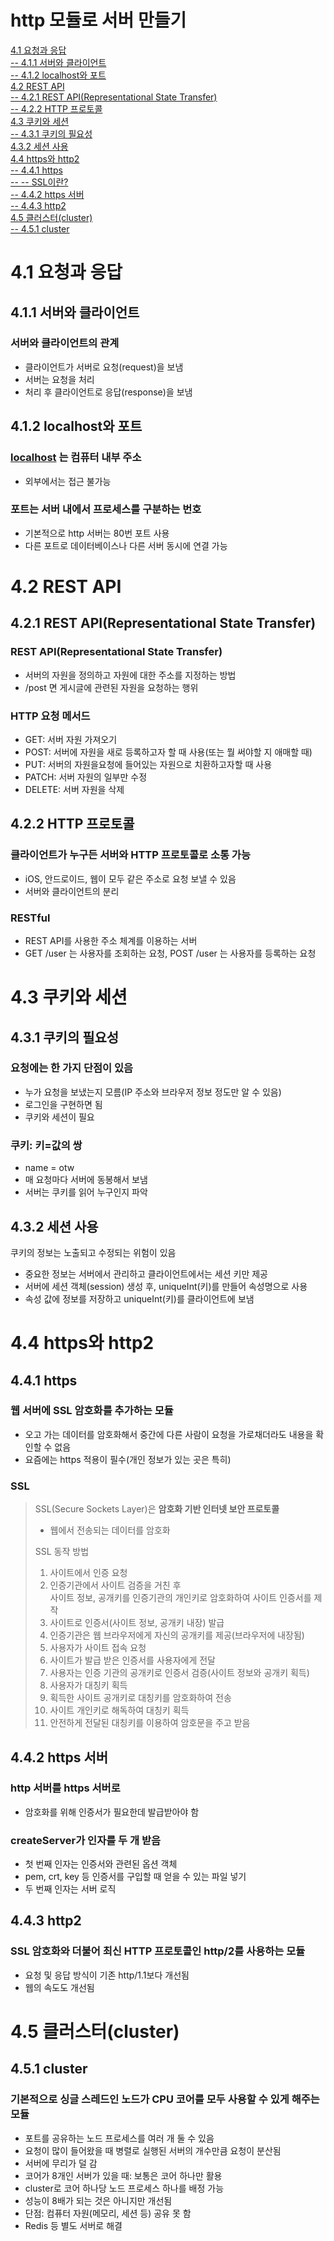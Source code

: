 # http 모듈로 서버 만들기
[4.1 요청과 응답](#41-요청과-응답)  
[-- 4.1.1 서버와 클라이언트](#411-서버와-클라이언트)  
[-- 4.1.2 localhost와 포트](#412-localhost와-포트)  
[4.2 REST API](#42-rest-api)  
[-- 4.2.1 REST API(Representational State Transfer)](#421-rest-apirepresentational-state-transfer)  
[-- 4.2.2 HTTP 프로토콜](#422-http-프로토콜)  
[4.3 쿠키와 세션](#43-쿠키와-세션)  
[-- 4.3.1 쿠키의 필요성](#431-쿠키의-필요성)  
[4.3.2 세션 사용](#432-세션-사용)  
[4.4 https와 http2](#44-https와-http2)  
[-- 4.4.1 https](#441-https)  
[-- -- SSL이란?](#ssl)  
[-- 4.4.2 https 서버](#442-https-서버)  
[-- 4.4.3 http2](#443)  
[4.5 클러스터(cluster)](#45-클러스터cluster)  
[-- 4.5.1 cluster](#451-cluster)  

# 4.1 요청과 응답

## 4.1.1 서버와 클라이언트

### 서버와 클라이언트의 관계

- 클라이언트가 서버로 요청(request)을 보냄
- 서버는 요청을 처리
- 처리 후 클라이언트로 응답(response)을 보냄

## 4.1.2 localhost와 포트

### [localhost](http://localhost) 는 컴퓨터 내부 주소

- 외부에서는 접근 불가능

### 포트는 서버 내에서 프로세스를 구분하는 번호

- 기본적으로 http 서버는 80번 포트 사용
- 다른 포트로 데이터베이스나 다른 서버 동시에 연결 가능

# 4.2 REST API

## 4.2.1 REST API(Representational State Transfer)

### REST API(Representational State Transfer)

- 서버의 자원을 정의하고 자원에 대한 주소를 지정하는 방법
- /post 면 게시글에 관련된 자원을 요청하는 행위

### HTTP 요청 메서드

- GET: 서버 자원 가져오기
- POST: 서버에 자원을 새로 등록하고자 할 때 사용(또는 뭘 써야할 지 애매할 때)
- PUT: 서버의 자원을요청에 들어있는 자원으로 치환하고자할 때 사용
- PATCH: 서버 자원의 일부만 수정
- DELETE: 서버 자원을 삭제

## 4.2.2 HTTP 프로토콜

### 클라이언트가 누구든 서버와 HTTP 프로토콜로 소통 가능

- iOS, 안드로이드, 웹이 모두 같은 주소로 요청 보낼 수 있음
- 서버와 클라이언트의 분리

### RESTful

- REST API를 사용한 주소 체계를 이용하는 서버
- GET /user 는 사용자를 조회하는 요청, POST /user 는 사용자를 등록하는 요청

# 4.3 쿠키와 세션

## 4.3.1 쿠키의 필요성

### 요청에는 한 가지 단점이 있음

- 누가 요청을 보냈는지 모름(IP 주소와 브라우저 정보 정도만 알 수 있음)
- 로그인을 구현하면 됨
- 쿠키와 세션이 필요

### 쿠키: 키=값의 쌍

- name = otw
- 매 요청마다 서버에 동봉해서 보냄
- 서버는 쿠키를 읽어 누구인지 파악

## 4.3.2 세션 사용

쿠키의 정보는 노출되고 수정되는 위험이 있음

- 중요한 정보는 서버에서 관리하고 클라이언트에서는 세션 키만 제공
- 서버에 세션 객체(session) 생성 후, uniqueInt(키)를 만들어 속성명으로 사용
- 속성 값에 정보를 저장하고 uniqueInt(키)를 클라이언트에 보냄

# 4.4 https와 http2

## 4.4.1 https

### 웹 서버에 SSL 암호화를 추가하는 모듈

- 오고 가는 데이터를 암호화해서 중간에 다른 사람이 요청을 가로채더라도 내용을 확인할 수 없음
- 요즘에는 https 적용이 필수(개인 정보가 있는 곳은 특히)  
### SSL
> SSL(Secure Sockets Layer)은 **암호화 기반 인터넷 보안 프로토콜**
> 
> - 웹에서 전송되는 데이터를 암호화
> 
> SSL 동작 방법
> 
> 1. 사이트에서 인증 요청
> 2. 인증기관에서 사이트 검증을 거친 후  
> 사이트 정보, 공개키를 인증기관의 개인키로 암호화하여 사이트 인증서를 제작  
> 3. 사이트로 인증서(사이트 정보, 공개키 내장) 발급  
> 4. 인증기관은 웹 브라우저에게 자신의 공개키를 제공(브라우저에 내장됨)  
> 5. 사용자가 사이트 접속 요청  
> 6. 사이트가 발급 받은 인증서를 사용자에게 전달  
> 7. 사용자는 인증 기관의 공개키로 인증서 검증(사이트 정보와 공개키 획득)  
> 8. 사용자가 대칭키 획득
> 9. 획득한 사이트 공개키로 대칭키를 암호화하여 전송
> 10. 사이트 개인키로 해독하여 대칭키 획득
> 11. 안전하게 전달된 대칭키를 이용하여 암호문을 주고 받음

## 4.4.2 https 서버

### http 서버를 https 서버로

- 암호화를 위해 인증서가 필요한데 발급받아야 함

### createServer가 인자를 두 개 받음

- 첫 번째 인자는 인증서와 관련된 옵션 객체
- pem, crt, key 등 인증서를 구입할 때 얻을 수 있는 파일 넣기
- 두 번째 인자는 서버 로직

## 4.4.3 http2

### SSL 암호화와 더불어 최신 HTTP 프로토콜인 http/2를 사용하는 모듈

- 요청 및 응답 방식이 기존 http/1.1보다 개선됨
- 웹의 속도도 개선됨

# 4.5 클러스터(cluster)

## 4.5.1 cluster

### 기본적으로 싱글 스레드인 노드가 CPU 코어를 모두 사용할 수 있게 해주는 모듈

- 포트를 공유하는 노드 프로세스를 여러 개 둘 수 있음
- 요청이 많이 들어왔을 때 병렬로 실행된 서버의 개수만큼 요청이 분산됨
- 서버에 무리가 덜 감
- 코어가 8개인 서버가 있을 때: 보통은 코어 하나만 활용
- cluster로 코어 하나당 노드 프로세스 하나를 배정 가능
- 성능이 8배가 되는 것은 아니지만 개선됨
- 단점: 컴퓨터 자원(메모리, 세션 등) 공유 못 함
- Redis 등 별도 서버로 해결